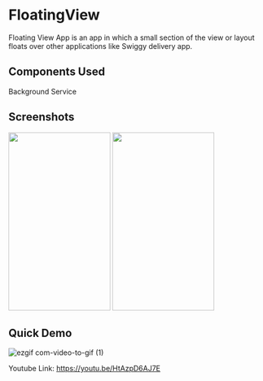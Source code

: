 # FloatingView
Floating View App is an app in which a small section of the view or layout floats over other applications like Swiggy delivery app.

## Components Used

Background Service

## Screenshots

   <img src="https://user-images.githubusercontent.com/47057254/75003345-6fbcfd80-548d-11ea-900e-997b32e6c3e5.jpg" width="200" height="350">  <img src="https://user-images.githubusercontent.com/47057254/75003340-6cc20d00-548d-11ea-8bfa-f4f70f15f812.jpg" width="200" height="350">     

## Quick Demo

![ezgif com-video-to-gif (1)](https://user-images.githubusercontent.com/47057254/75003769-00480d80-548f-11ea-8402-a4dc2f76ad12.gif)


Youtube Link: https://youtu.be/HtAzpD6AJ7E
